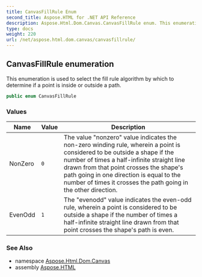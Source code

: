 ```yaml
---
title: CanvasFillRule Enum
second_title: Aspose.HTML for .NET API Reference
description: Aspose.Html.Dom.Canvas.CanvasFillRule enum. This enumeration is used to select the fill rule algorithm by which to determine if a point is inside or outside a path
type: docs
weight: 220
url: /net/aspose.html.dom.canvas/canvasfillrule/
---
```

## CanvasFillRule enumeration

This enumeration is used to select the fill rule algorithm by which to determine if a point is inside or outside a path.

```csharp
public enum CanvasFillRule
```

### Values

| Name | Value | Description |
| --- | --- | --- |
| NonZero | `0` | The value "nonzero" value indicates the non-zero winding rule, wherein a point is considered to be outside a shape if the number of times a half-infinite straight line drawn from that point crosses the shape's path going in one direction is equal to the number of times it crosses the path going in the other direction. |
| EvenOdd | `1` | The "evenodd" value indicates the even-odd rule, wherein a point is considered to be outside a shape if the number of times a half-infinite straight line drawn from that point crosses the shape's path is even. |

### See Also

* namespace [Aspose.Html.Dom.Canvas](../../aspose.html.dom.canvas/)
* assembly [Aspose.HTML](../../)
